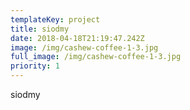 ```yaml
---
templateKey: project
title: siodmy
date: 2018-04-18T21:19:47.242Z
image: /img/cashew-coffee-1-3.jpg
full_image: /img/cashew-coffee-1-3.jpg
priority: 1
---
```


siodmy
